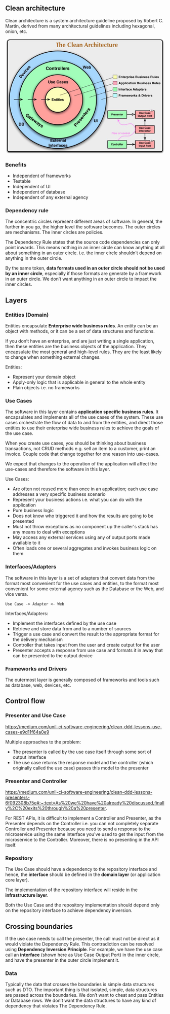 ## Clean architecture

Clean architecture is a system architecture guideline proposed by Robert C. Martin, derived from many architectural guidelines including hexagonal, onion, etc.

<img src="../assets/clean-architecture.png">

### Benefits

- Independent of frameworks
- Testable
- Independent of UI
- Independent of database
- Independent of any external agency

### Dependency rule

The concentric circles represent different areas of software. In general, the further in you go, the higher level the software becomes. The outer circles are mechanisms. The inner circles are policies.

The Dependency Rule states that the source code dependencies can only point inwards. This means nothing in an inner circle can know anything at all about something in an outer circle. i.e. the inner circle shouldn’t depend on anything in the outer circle.

By the same token, **data formats used in an outer circle should not be used by an inner circle**, especially if those formats are generate by a framework in an outer circle. We don’t want anything in an outer circle to impact the inner circles.

## Layers

### Entities (Domain)

Entities encapsulate **Enterprise wide business rules**. An entity can be an object with methods, or it can be a set of data structures and functions.

If you don’t have an enterprise, and are just writing a single application, then these entities are the business objects of the application. They encapsulate the most general and high-level rules. They are the least likely to change when something external changes.

Entities:

- Represent your domain object
- Apply-only logic that is applicable in general to the whole entity
- Plain objects i.e. no frameworks

### Use Cases

The software in this layer contains **application specific business rules**. It encapsulates and implements all of the use cases of the system. These use cases orchestrate the flow of data to and from the entities, and direct those entities to use their enterprise wide business rules to achieve the goals of the use case.

When you create use cases, you should be thinking about business transactions, not CRUD methods e.g. sell an item to a customer, print an invoice. Couple code that change together for one reason into use-cases.

We expect that changes to the operation of the application will affect the use-cases and therefore the software in this layer.

Use Cases:

- Are often not reused more than once in an application; each use case addresses a very specific business scenario
- Represent your business actions i.e. what you can do with the application
- Pure business logic
- Does not know who triggered it and how the results are going to be presented
- Must not throw exceptions as no component up the caller's stack has any means to deal with exceptions
- May access any external services using any of output ports made available to it
- Often loads one or several aggregates and invokes business logic on them

### Interfaces/Adapters

The software in this layer is a set of adapters that convert data from the format most convenient for the use cases and entities, to the format most convenient for some external agency such as the Database or the Web, and vice versa.

```
Use Case -> Adapter <- Web
```

Interfaces/Adapters:

- Implement the interfaces defined by the use case
- Retrieve and store data from and to a number of sources
- Trigger a use case and convert the result to the appropriate format for the delivery mechanism
- Controller that takes input from the user and create output for the user
- Presenter accepts a response from use case and formats it in away that can be presented to the output device

### Frameworks and Drivers

The outermost layer is generally composed of frameworks and tools such as database, web, devices, etc.

## Control flow

### Presenter and Use Case

https://medium.com/unil-ci-software-engineering/clean-ddd-lessons-use-cases-e9d11f64a0e9

Multiple approaches to the problem:

- The presenter is called by the use case itself through some sort of output interface
- The use case returns the response model and the controller (which originally called the use case) passes this model to the presenter

### Presenter and Controller

https://medium.com/unil-ci-software-engineering/clean-ddd-lessons-presenters-6f092308b75e#:~:text=As%20we%20have%20already%20discussed,finally%2C%20exits%20through%20a%20presenter.

For REST APIs, it is difficult to implement a Controller and Presenter, as the Presenter depends on the Controller i.e. you can not completely separate Controller and Presenter because you need to send a response to the microservice using the same interface you've used to get the input from the microservice to the Controller. Moreover, there is no presenting in the API itself.

### Repository

The Use Case should have a dependency to the repository interface and hence, the **interface** should be defined in the **domain layer** (or application core layer).

The implementation of the repository interface will reside in the **infrastructure layer**.

Both the Use Case and the repository implementation should depend only on the repository interface to achieve dependency inversion.

## Crossing boundaries

If the use case needs to call the presenter, the call must not be direct as it would violate the Dependency Rule. This contradiction can be resolved using **Dependency Inversion Principle**. For example, we have the use case call an **interface** (shown here as Use Case Output Port) in the inner circle, and have the presenter in the outer circle implement it.

### Data

Typically the data that crosses the boundaries is simple data structures such as DTO. The important thing is that isolated, simple, data structures are passed across the boundaries. We don’t want to cheat and pass Entities or Database rows. We don’t want the data structures to have any kind of dependency that violates The Dependency Rule.
